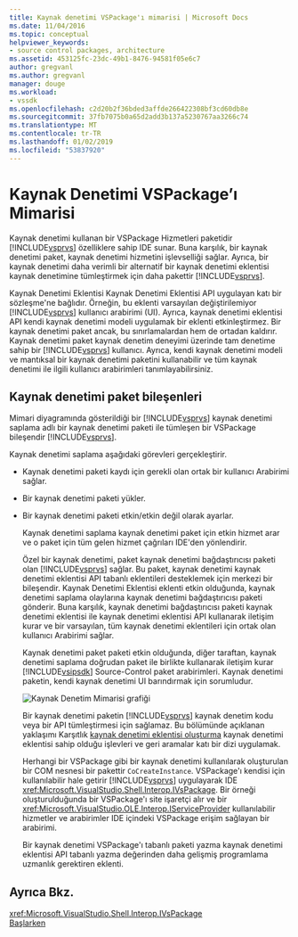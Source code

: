 ```yaml
---
title: Kaynak denetimi VSPackage'ı mimarisi | Microsoft Docs
ms.date: 11/04/2016
ms.topic: conceptual
helpviewer_keywords:
- source control packages, architecture
ms.assetid: 453125fc-23dc-49b1-8476-94581f05e6c7
author: gregvanl
ms.author: gregvanl
manager: douge
ms.workload:
- vssdk
ms.openlocfilehash: c2d20b2f36bded3affde266422308bf3cd60db8e
ms.sourcegitcommit: 37fb7075b0a65d2add3b137a5230767aa3266c74
ms.translationtype: MT
ms.contentlocale: tr-TR
ms.lasthandoff: 01/02/2019
ms.locfileid: "53837920"
---
```

# <a name="source-control-vspackage-architecture"></a>Kaynak Denetimi VSPackage’ı Mimarisi
Kaynak denetimi kullanan bir VSPackage Hizmetleri paketidir [!INCLUDE[vsprvs](../../code-quality/includes/vsprvs_md.md)] özelliklere sahip IDE sunar. Buna karşılık, bir kaynak denetimi paket, kaynak denetimi hizmetini işlevselliği sağlar. Ayrıca, bir kaynak denetimi daha verimli bir alternatif bir kaynak denetimi eklentisi kaynak denetimine tümleştirmek için daha pakettir [!INCLUDE[vsprvs](../../code-quality/includes/vsprvs_md.md)].  
  
 Kaynak Denetimi Eklentisi Kaynak Denetimi Eklentisi API uygulayan katı bir sözleşme'ne bağlıdır. Örneğin, bu eklenti varsayılan değiştirilemiyor [!INCLUDE[vsprvs](../../code-quality/includes/vsprvs_md.md)] kullanıcı arabirimi (UI). Ayrıca, kaynak denetimi eklentisi API kendi kaynak denetimi modeli uygulamak bir eklenti etkinleştirmez. Bir kaynak denetimi paket ancak, bu sınırlamalardan hem de ortadan kaldırır. Kaynak denetimi paket kaynak denetim deneyimi üzerinde tam denetime sahip bir [!INCLUDE[vsprvs](../../code-quality/includes/vsprvs_md.md)] kullanıcı. Ayrıca, kendi kaynak denetimi modeli ve mantıksal bir kaynak denetimi paketini kullanabilir ve tüm kaynak denetimi ile ilgili kullanıcı arabirimleri tanımlayabilirsiniz.  
  
## <a name="source-control-package-components"></a>Kaynak denetimi paket bileşenleri  
 Mimari diyagramında gösterildiği bir [!INCLUDE[vsprvs](../../code-quality/includes/vsprvs_md.md)] kaynak denetimi saplama adlı bir kaynak denetimi paketi ile tümleşen bir VSPackage bileşendir [!INCLUDE[vsprvs](../../code-quality/includes/vsprvs_md.md)].  
  
 Kaynak denetimi saplama aşağıdaki görevleri gerçekleştirir.  
  
- Kaynak denetimi paketi kaydı için gerekli olan ortak bir kullanıcı Arabirimi sağlar.  
  
- Bir kaynak denetimi paketi yükler.  
  
- Bir kaynak denetimi paketi etkin/etkin değil olarak ayarlar.  
  
  Kaynak denetimi saplama kaynak denetimi paket için etkin hizmet arar ve o paket için tüm gelen hizmet çağrıları IDE'den yönlendirir.  
  
  Özel bir kaynak denetimi, paket kaynak denetimi bağdaştırıcısı paketi olan [!INCLUDE[vsprvs](../../code-quality/includes/vsprvs_md.md)] sağlar. Bu paket, kaynak denetimi kaynak denetimi eklentisi API tabanlı eklentileri desteklemek için merkezi bir bileşendir. Kaynak Denetimi Eklentisi eklenti etkin olduğunda, kaynak denetimi saplama olaylarına kaynak denetimi bağdaştırıcısı paketi gönderir. Buna karşılık, kaynak denetimi bağdaştırıcısı paketi kaynak denetimi eklentisi ile kaynak denetimi eklentisi API kullanarak iletişim kurar ve bir varsayılan, tüm kaynak denetimi eklentileri için ortak olan kullanıcı Arabirimi sağlar.  
  
  Kaynak denetimi paket paketi etkin olduğunda, diğer taraftan, kaynak denetimi saplama doğrudan paket ile birlikte kullanarak iletişim kurar [!INCLUDE[vsipsdk](../../extensibility/includes/vsipsdk_md.md)] Source-Control paket arabirimleri. Kaynak denetimi paketin, kendi kaynak denetimi UI barındırmak için sorumludur.  
  
  ![Kaynak Denetim Mimarisi grafiği](../../extensibility/internals/media/vsipsccarch.gif "VSIPSCCArch")  
  
  Bir kaynak denetimi paketin [!INCLUDE[vsprvs](../../code-quality/includes/vsprvs_md.md)] kaynak denetim kodu veya bir API tümleştirmesi için sağlamaz. Bu bölümünde açıklanan yaklaşımı Karşıtlık [kaynak denetimi eklentisi oluşturma](../../extensibility/internals/creating-a-source-control-plug-in.md) kaynak denetimi eklentisi sahip olduğu işlevleri ve geri aramalar katı bir dizi uygulamak.  
  
  Herhangi bir VSPackage gibi bir kaynak denetimi kullanılarak oluşturulan bir COM nesnesi bir pakettir `CoCreateInstance`. VSPackage'ı kendisi için kullanılabilir hale getirir [!INCLUDE[vsprvs](../../code-quality/includes/vsprvs_md.md)] uygulayarak IDE <xref:Microsoft.VisualStudio.Shell.Interop.IVsPackage>. Bir örneği oluşturulduğunda bir VSPackage'ı site işaretçi alır ve bir <xref:Microsoft.VisualStudio.OLE.Interop.IServiceProvider> kullanılabilir hizmetler ve arabirimler IDE içindeki VSPackage erişim sağlayan bir arabirimi.  
  
  Bir kaynak denetimi VSPackage'ı tabanlı paketi yazma kaynak denetimi eklentisi API tabanlı yazma değerinden daha gelişmiş programlama uzmanlık gerektiren eklenti.  
  
## <a name="see-also"></a>Ayrıca Bkz.  
 <xref:Microsoft.VisualStudio.Shell.Interop.IVsPackage>   
 [Başlarken](../../extensibility/internals/getting-started-with-source-control-vspackages.md)